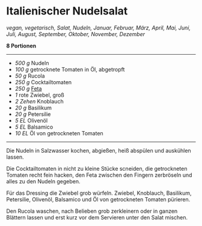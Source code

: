 # Italienischer Nudelsalat

*vegan, vegetarisch, Salat, Nudeln, Januar, Februar, März, April, Mai, Juni, Juli, August, September, Oktober, November, Dezember*

**8 Portionen**

---

- *500 g* Nudeln
- *100 g* getrocknete Tomaten in Öl, abgetropft
- *50 g* Rucola
- *250 g* Cocktailtomaten
- *250 g* [Feta](feta.md)
- *1* rote Zwiebel, groß
- *2 Zehen* Knoblauch
- *20 g* Basilikum
- *20 g* Petersilie
- *5 EL* Olivenöl
- *5 EL* Balsamico
- *10 EL* Öl von getrockneten Tomaten

---

Die Nudeln in Salzwasser kochen, abgießen, heiß abspülen und auskühlen lassen. 

Die Cocktailtomaten in nicht zu kleine Stücke scneiden, die getrockneten Tomaten recht fein hacken, den Feta zwischen den Fingern zerbröseln und alles zu den Nudeln gegeben.

Für das Dressing die Zwiebel grob würfeln. Zwiebel, Knoblauch, Basilikum, Petersilie, Olivenöl, Balsamico und Öl von getrockneten Tomaten pürieren.

Den Rucola waschen, nach Belieben grob zerkleinern oder in ganzen Blättern lassen und erst kurz vor dem Servieren unter den Salat mischen. 
